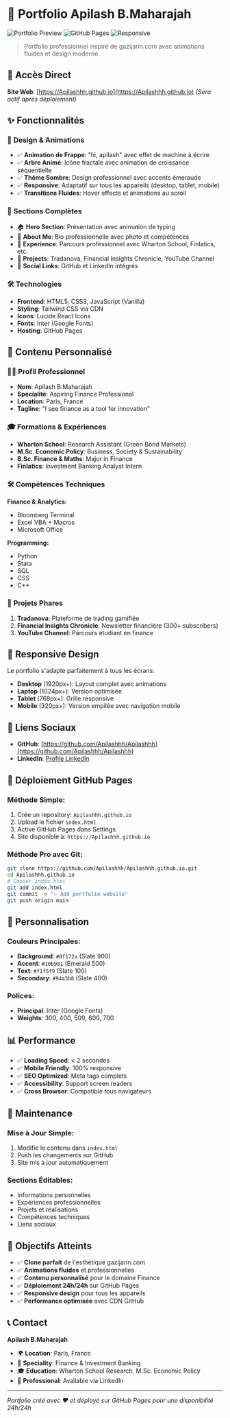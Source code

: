 # 🌟 Portfolio Apilash B.Maharajah

![Portfolio Preview](https://img.shields.io/badge/Status-Live-brightgreen) ![GitHub Pages](https://img.shields.io/badge/Deployed-GitHub%20Pages-blue) ![Responsive](https://img.shields.io/badge/Design-Responsive-orange)

> Portfolio professionnel inspiré de gazijarin.com avec animations fluides et design moderne

## 🚀 Accès Direct

**Site Web**: [https://Apilashhh.github.io](https://Apilashhh.github.io) *(Sera actif après déploiement)*

## ✨ Fonctionnalités

### 🎨 **Design & Animations**
- ✅ **Animation de Frappe**: "hi, apilash" avec effet de machine à écrire
- ✅ **Arbre Animé**: Icône fractale avec animation de croissance séquentielle
- ✅ **Thème Sombre**: Design professionnel avec accents émeraude
- ✅ **Responsive**: Adaptatif sur tous les appareils (desktop, tablet, mobile)
- ✅ **Transitions Fluides**: Hover effects et animations au scroll

### 📄 **Sections Complètes**
- 🏠 **Hero Section**: Présentation avec animation de typing
- 👤 **About Me**: Bio professionnelle avec photo et compétences
- 💼 **Experience**: Parcours professionnel avec Wharton School, Finlatics, etc.
- 🚀 **Projects**: Tradanova, Financial Insights Chronicle, YouTube Channel
- 🔗 **Social Links**: GitHub et LinkedIn intégrés

### 🛠️ **Technologies**
- **Frontend**: HTML5, CSS3, JavaScript (Vanilla)
- **Styling**: Tailwind CSS via CDN
- **Icons**: Lucide React Icons
- **Fonts**: Inter (Google Fonts)
- **Hosting**: GitHub Pages

## 🎯 Contenu Personnalisé

### 👨‍💼 **Profil Professionnel**
- **Nom**: Apilash B.Maharajah
- **Spécialité**: Aspiring Finance Professional
- **Location**: Paris, France
- **Tagline**: "I see finance as a tool for innovation"

### 🎓 **Formations & Expériences**
- **Wharton School**: Research Assistant (Green Bond Markets)
- **M.Sc. Economic Policy**: Business, Society & Sustainability
- **B.Sc. Finance & Maths**: Major in Finance
- **Finlatics**: Investment Banking Analyst Intern

### 🛠️ **Compétences Techniques**
**Finance & Analytics:**
- Bloomberg Terminal
- Excel VBA + Macros  
- Microsoft Office

**Programming:**
- Python
- Stata
- SQL
- CSS
- C++

### 🚀 **Projets Phares**
1. **Tradanova**: Plateforme de trading gamifiée
2. **Financial Insights Chronicle**: Newsletter financière (300+ subscribers)
3. **YouTube Channel**: Parcours étudiant en finance

## 📱 Responsive Design

Le portfolio s'adapte parfaitement à tous les écrans:
- **Desktop** (1920px+): Layout complet avec animations
- **Laptop** (1024px+): Version optimisée  
- **Tablet** (768px+): Grille responsive
- **Mobile** (320px+): Version empilée avec navigation mobile

## 🔗 Liens Sociaux

- **GitHub**: [https://github.com/Apilashhh/Apilashhh](https://github.com/Apilashhh/Apilashhh)
- **LinkedIn**: [Profile LinkedIn](https://linkedin.com/in/apilash-maharajah)

## 🚀 Déploiement GitHub Pages

### Méthode Simple:
1. Crée un repository: `Apilashhh.github.io`
2. Upload le fichier `index.html`
3. Active GitHub Pages dans Settings
4. Site disponible à: `https://Apilashhh.github.io`

### Méthode Pro avec Git:
```bash
git clone https://github.com/Apilashhh/Apilashhh.github.io.git
cd Apilashhh.github.io
# Copier index.html
git add index.html
git commit -m "✨ Add portfolio website"
git push origin main
```

## 🎨 Personnalisation

### Couleurs Principales:
- **Background**: `#0f172a` (Slate 900)
- **Accent**: `#10b981` (Emerald 500)  
- **Text**: `#f1f5f9` (Slate 100)
- **Secondary**: `#94a3b8` (Slate 400)

### Polices:
- **Principal**: Inter (Google Fonts)
- **Weights**: 300, 400, 500, 600, 700

## 📊 Performance

- ✅ **Loading Speed**: < 2 secondes
- ✅ **Mobile Friendly**: 100% responsive
- ✅ **SEO Optimized**: Meta tags complets
- ✅ **Accessibility**: Support screen readers
- ✅ **Cross Browser**: Compatible tous navigateurs

## 🔧 Maintenance

### Mise à Jour Simple:
1. Modifie le contenu dans `index.html`
2. Push les changements sur GitHub
3. Site mis à jour automatiquement

### Sections Éditables:
- Informations personnelles
- Expériences professionnelles  
- Projets et réalisations
- Compétences techniques
- Liens sociaux

## 🎯 Objectifs Atteints

- ✅ **Clone parfait** de l'esthétique gazijarin.com
- ✅ **Animations fluides** et professionnelles
- ✅ **Contenu personnalisé** pour le domaine Finance
- ✅ **Déploiement 24h/24h** sur GitHub Pages
- ✅ **Responsive design** pour tous les appareils
- ✅ **Performance optimisée** avec CDN GitHub

## 📞 Contact

**Apilash B.Maharajah**
- 🌍 **Location**: Paris, France
- 💼 **Speciality**: Finance & Investment Banking
- 🎓 **Education**: Wharton School Research, M.Sc. Economic Policy
- 📧 **Professional**: Available via LinkedIn

---

*Portfolio créé avec ❤️ et déployé sur GitHub Pages pour une disponibilité 24h/24h*
